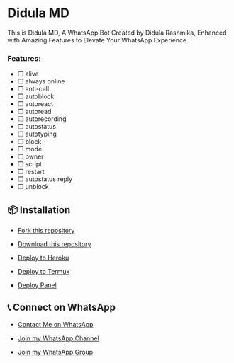 
# Didula MD

This is Didula MD, A WhatsApp Bot Created by Didula Rashmika, Enhanced with Amazing Features to Elevate Your WhatsApp Experience.

### Features:
- ❒ alive
- ❒ always online
- ❒ anti-call
- ❒ autoblock
- ❒ autoreact
- ❒ autoread
- ❒ autorecording
- ❒ autostatus
- ❒ autotyping
- ❒ block
- ❒ mode
- ❒ owner
- ❒ script 
- ❒ restart
- ❒ autostatus reply
- ❒ unblock

## 📦 Installation


- [Fork this repository](https://github.com/itsme-didularashmika/Didula-MD/fork)

- [Download this repository](https://github.com/itsme-didularashmika/Didula-MD/archive/refs/heads/main.zip)

- [Deploy to Heroku](https://heroku.com/deploy?template=https://github.com/itsme-didularashmika/Didula-MD)

- [Deploy to Termux](https://github.com/itsme-didularashmika/Didula-MD#termux-deployment)

- [Deploy Panel](#panel-deployment)


## 📞 Connect on WhatsApp

- [Contact Me on WhatsApp](https://wa.me/+94771820962)

- [Join my WhatsApp Channel](https://whatsapp.com/channel/0029VaqqF4GDTkJwKruLSK2f)

- [Join my WhatsApp Group](https://chat.whatsapp.com/BLawMmFSUj09XnQbu3piDO)


